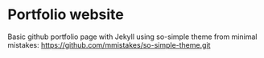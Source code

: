 # Portfolio website
Basic github portfolio page with Jekyll using so-simple theme from minimal mistakes: https://github.com/mmistakes/so-simple-theme.git

